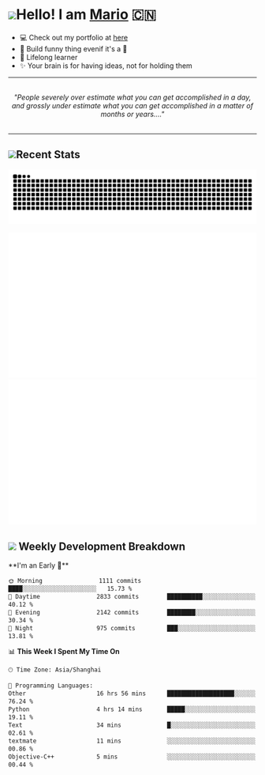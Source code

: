 <h1><a href = "#"><img src="https://media.giphy.com/media/VgCDAzcKvsR6OM0uWg/giphy.gif" width="50"></a><span>Hello! I am <a href="https://github.com/mario1in">Mario</a></span> 🇨🇳 </h1>

- 💻 Check out my portfolio at [here](https://shixiong.name)
- 🔨 Build funny thing evenif it's a 💩
- 🚀 Lifelong learner
- ✨ Your brain is for having ideas, not for holding them

<hr/>
<br/>
<div align="center">
<i>"People severely over estimate what you can get accomplished in a day, and grossly under estimate what you can get accomplished in a matter of months or years...." </i>
</div>
<br/>
<hr/>

<h2 align="left">
  <a href="#"><img src="https://emojis.slackmojis.com/emojis/images/1643514389/3643/cool-doge.gif?1643514389" height="30"></a>Recent Stats
</h2>

<picture>
  <source
    media="(prefers-color-scheme: dark)"
    srcset="https://raw.githubusercontent.com/mario1in/mario1in/output/github-contribution-grid-snake-dark.svg"
  />
  <source
    media="(prefers-color-scheme: light)"
    srcset="https://raw.githubusercontent.com/mario1in/mario1in/output/github-contribution-grid-snake.svg"
  />
  <img
    alt="github contribution grid snake animation"
    src="https://raw.githubusercontent.com/mario1in/mario1in/output/github-contribution-grid-snake.svg"
  />
</picture>

![overview](https://raw.githubusercontent.com/mario1in/mario1in/stats-output/generated/overview.svg)
![languages](https://raw.githubusercontent.com/mario1in/mario1in/stats-output/generated/languages.svg)

<h2 align="left">
  <a href="#"><img src="https://emojis.slackmojis.com/emojis/images/1643514062/184/nyancat_big.gif?1643514062" height="30"></a> Weekly Development Breakdown
</h2>
<!--START_SECTION:waka-->
**I'm an Early 🐤** 

```text
🌞 Morning                1111 commits        ████░░░░░░░░░░░░░░░░░░░░░   15.73 % 
🌆 Daytime                2833 commits        ██████████░░░░░░░░░░░░░░░   40.12 % 
🌃 Evening                2142 commits        ████████░░░░░░░░░░░░░░░░░   30.34 % 
🌙 Night                  975 commits         ███░░░░░░░░░░░░░░░░░░░░░░   13.81 % 
```


📊 **This Week I Spent My Time On** 

```text
🕑︎ Time Zone: Asia/Shanghai

💬 Programming Languages: 
Other                    16 hrs 56 mins      ███████████████████░░░░░░   76.24 % 
Python                   4 hrs 14 mins       █████░░░░░░░░░░░░░░░░░░░░   19.11 % 
Text                     34 mins             █░░░░░░░░░░░░░░░░░░░░░░░░   02.61 % 
textmate                 11 mins             ░░░░░░░░░░░░░░░░░░░░░░░░░   00.86 % 
Objective-C++            5 mins              ░░░░░░░░░░░░░░░░░░░░░░░░░   00.44 % 
```


<!--END_SECTION:waka-->

